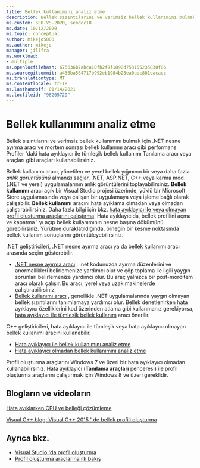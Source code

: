 ```yaml
---
title: Bellek kullanımını analiz etme
description: Bellek sızıntılarını ve verimsiz bellek kullanımını bulmak için kullanabileceğiniz araçlar, bellek kullanımı aracı ve .NET nesne ayırma aracı gibi araçlar hakkında bilgi edinin.
ms.custom: SEO-VS-2020, seodec18
ms.date: 10/12/2020
ms.topic: conceptual
author: mikejo5000
ms.author: mikejo
manager: jillfra
ms.workload:
- multiple
ms.openlocfilehash: 675636b7abca10fb2f9f1898d753155235830f86
ms.sourcegitcommit: a436ba564717b992eb1984b28ea0aec801eacaec
ms.translationtype: MT
ms.contentlocale: tr-TR
ms.lasthandoff: 01/14/2021
ms.locfileid: "98205729"
---
```

# <a name="analyze-memory-usage"></a>Bellek kullanımını analiz etme

Bellek sızıntılarını ve verimsiz bellek kullanımını bulmak için .NET nesne ayırma aracı ve mortem sonrası bellek kullanımı aracı gibi performans Profiler 'daki hata ayıklayıcı ile tümleşik bellek kullanımı Tanılama aracı veya araçları gibi araçları kullanabilirsiniz.

Bellek kullanımı aracı, yönetilen ve yerel bellek yığınının bir veya daha fazla *anlık görüntüsünü* almanızı sağlar. .NET, ASP.NET, C++ veya karma mod (.NET ve yerel) uygulamalarının anlık görüntülerini toplayabilirsiniz. **Bellek kullanımı** aracı açık bir Visual Studio projesi üzerinde, yüklü bir Microsoft Store uygulamasında veya çalışan bir uygulamaya veya işleme bağlı olarak çalışabilir. **Bellek kullanımı** aracını hata ayıklama olmadan veya olmadan çalıştırabilirsiniz. Daha fazla bilgi için bkz. [hata ayıklayıcı ile veya olmayan profil oluşturma araçlarını çalıştırma](../profiling/running-profiling-tools-with-or-without-the-debugger.md). Hata ayıklayıcıda, bellek profilini açma ve kapatma ' yı açıp bellek kullanımının nesne başına dökümünü görebilirsiniz. Yürütme duraklatıldığında, örneğin bir kesme noktasında bellek kullanım sonuçlarını görüntüleyebilirsiniz.

.NET geliştiricileri, .NET nesne ayırma aracı ya da [bellek kullanımı](../profiling/memory-usage.md) aracı arasında seçim gösterebilir.

- [.NET nesne ayırma aracı](../profiling/dotnet-alloc-tool.md) , .net kodunuzda ayırma düzenlerini ve anormallikleri belirlemenize yardımcı olur ve çöp toplama ile ilgili yaygın sorunları belirlemenize yardımcı olur. Bu araç yalnızca bir post-mordıtem aracı olarak çalışır. Bu aracı, yerel veya uzak makinelerde çalıştırabilirsiniz.
- [Bellek kullanımı aracı](../profiling/memory-usage-without-debugging2.md) , genellikle .NET uygulamalarında yaygın olmayan bellek sızıntılarını tanımlamaya yardımcı olur. Bellek denetlenirken hata ayıklayıcı özelliklerini kod üzerinden atlama gibi kullanmanız gerekiyorsa, [hata ayıklayıcı ile tümleşik bellek kullanım](../profiling/memory-usage.md) aracı önerilir.

C++ geliştiricileri, hata ayıklayıcı ile tümleşik veya hata ayıklayıcı olmayan bellek kullanımı aracını kullanabilir.

- [Hata ayıklayıcı ile bellek kullanımını analiz etme](../profiling/memory-usage.md)
- [Hata ayıklayıcı olmadan bellek kullanımını analiz etme](../profiling/memory-usage-without-debugging2.md)

Profil oluşturma araçlarını Windows 7 ve üzeri bir hata ayıklayıcı olmadan kullanabilirsiniz. Hata ayıklayıcı (**Tanılama araçları** penceresi) ile profil oluşturma araçlarını çalıştırmak için Windows 8 ve üzeri gereklidir.

## <a name="blogs-and-videos"></a>Blogların ve videoların

[Hata ayıklarken CPU ve belleği çözümleme](https://devblogs.microsoft.com/visualstudio/analyze-cpu-memory-while-debugging/)

[Visual C++ blog: Visual C++ 2015 ' de bellek profili oluşturma](https://devblogs.microsoft.com/cppblog/memory-profiling-in-visual-c-2015/)

## <a name="see-also"></a>Ayrıca bkz.

- [Visual Studio 'da profil oluşturma](../profiling/index.yml)
- [Profil oluşturma araçlarına ilk bakış](../profiling/profiling-feature-tour.md)
